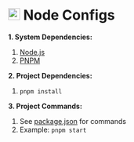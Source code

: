 # <img src="https://nodejs.org/static/images/favicons/favicon-32x32.png" style="width: 24px;" /> Node Configs

**1. System Dependencies:**

1. [Node.js](https://nodejs.org/en/)
1. [PNPM](https://pnpm.io/)

**2. Project Dependencies:**

1. `pnpm install`

**3. Project Commands:**

1. See [package.json][package] for commands
1. Example: `pnpm start`

[package]: ./bootstrap//package/package.json
